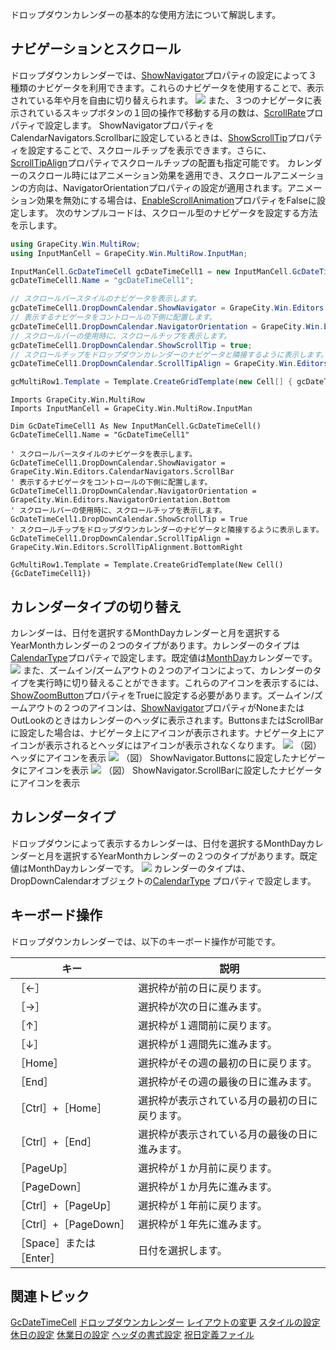 ドロップダウンカレンダーの基本的な使用方法について解説します。

## ナビゲーションとスクロール

ドロップダウンカレンダーでは、[ShowNavigator](gcdocsite__documentlink?toc-item-id=323b3f79-76b2-4628-9a76-38eb8833071c)プロパティの設定によって３種類のナビゲータを利用できます。これらのナビゲータを使用することで、表示されている年や月を自由に切り替えられます。
![](/DOCUMENT_SITE_LINK_PREFIX_HERE/document-site-files/images/f148c511-6e98-4b55-9904-150a375d5825/images/imimages/04gcdatetime/navigator.png)
また、３つのナビゲータに表示されているスキップボタンの１回の操作で移動する月の数は、[ScrollRate](gcdocsite__documentlink?toc-item-id=323b3f79-76b2-4628-9a76-38eb8833071c)プロパティで設定します。
ShowNavigatorプロパティをCalendarNavigators.Scrollbarに設定しているときは、[ShowScrollTip](gcdocsite__documentlink?toc-item-id=323b3f79-76b2-4628-9a76-38eb8833071c)プロパティを設定することで、スクロールチップを表示できます。さらに、[ScrollTipAlign](gcdocsite__documentlink?toc-item-id=323b3f79-76b2-4628-9a76-38eb8833071c)プロパティでスクロールチップの配置も指定可能です。
カレンダーのスクロール時にはアニメーション効果を適用でき、スクロールアニメーションの方向は、NavigatorOrientationプロパティの設定が適用されます。アニメーション効果を無効にする場合は、[EnableScrollAnimation](gcdocsite__documentlink?toc-item-id=323b3f79-76b2-4628-9a76-38eb8833071c)プロパティをFalseに設定します。
次のサンプルコードは、スクロール型のナビゲータを設定する方法を示します。

```csharp
using GrapeCity.Win.MultiRow;
using InputManCell = GrapeCity.Win.MultiRow.InputMan;

InputManCell.GcDateTimeCell gcDateTimeCell1 = new InputManCell.GcDateTimeCell();
gcDateTimeCell1.Name = "gcDateTimeCell1";

// スクロールバースタイルのナビゲータを表示します。 
gcDateTimeCell1.DropDownCalendar.ShowNavigator = GrapeCity.Win.Editors.CalendarNavigators.ScrollBar;
// 表示するナビゲータをコントロールの下側に配置します。  
gcDateTimeCell1.DropDownCalendar.NavigatorOrientation = GrapeCity.Win.Editors.NavigatorOrientation.Bottom;
// スクロールバーの使用時に、スクロールチップを表示します。 
gcDateTimeCell1.DropDownCalendar.ShowScrollTip = true;
// スクロールチップをドロップダウンカレンダーのナビゲータと隣接するように表示します。 
gcDateTimeCell1.DropDownCalendar.ScrollTipAlign = GrapeCity.Win.Editors.ScrollTipAlignment.BottomRight;

gcMultiRow1.Template = Template.CreateGridTemplate(new Cell[] { gcDateTimeCell1 });
```

```vbnet
Imports GrapeCity.Win.MultiRow
Imports InputManCell = GrapeCity.Win.MultiRow.InputMan

Dim GcDateTimeCell1 As New InputManCell.GcDateTimeCell()
GcDateTimeCell1.Name = "GcDateTimeCell1"

' スクロールバースタイルのナビゲータを表示します。 
GcDateTimeCell1.DropDownCalendar.ShowNavigator = GrapeCity.Win.Editors.CalendarNavigators.ScrollBar
' 表示するナビゲータをコントロールの下側に配置します。  
GcDateTimeCell1.DropDownCalendar.NavigatorOrientation = GrapeCity.Win.Editors.NavigatorOrientation.Bottom
' スクロールバーの使用時に、スクロールチップを表示します。 
GcDateTimeCell1.DropDownCalendar.ShowScrollTip = True
' スクロールチップをドロップダウンカレンダーのナビゲータと隣接するように表示します。 
GcDateTimeCell1.DropDownCalendar.ScrollTipAlign = GrapeCity.Win.Editors.ScrollTipAlignment.BottomRight

GcMultiRow1.Template = Template.CreateGridTemplate(New Cell() {GcDateTimeCell1})
```

## カレンダータイプの切り替え

カレンダーは、日付を選択するMonthDayカレンダーと月を選択するYearMonthカレンダーの２つのタイプがあります。カレンダーのタイプは[CalendarType](gcdocsite__documentlink?toc-item-id=323b3f79-76b2-4628-9a76-38eb8833071c)プロパティで設定します。既定値は[MonthDay](gcdocsite__documentlink?toc-item-id=31964b54-7d28-4b2d-b3c1-bf9a0d74ee4a)カレンダーです。
![](/DOCUMENT_SITE_LINK_PREFIX_HERE/document-site-files/images/f148c511-6e98-4b55-9904-150a375d5825/images/imimages/04gcdatetime/monthday_yearmonthcalendar.png)
また、ズームイン/ズームアウトの２つのアイコンによって、カレンダーのタイプを実行時に切り替えることができます。これらのアイコンを表示するには、[ShowZoomButton](gcdocsite__documentlink?toc-item-id=323b3f79-76b2-4628-9a76-38eb8833071c)プロパティをTrueに設定する必要があります。ズームイン/ズームアウトの２つのアイコンは、[ShowNavigator](gcdocsite__documentlink?toc-item-id=323b3f79-76b2-4628-9a76-38eb8833071c)プロパティがNoneまたはOutLookのときはカレンダーのヘッダに表示されます。ButtonsまたはScrollBarに設定した場合は、ナビゲータ上にアイコンが表示されます。ナビゲータ上にアイコンが表示されるとヘッダにはアイコンが表示されなくなります。
![](/DOCUMENT_SITE_LINK_PREFIX_HERE/document-site-files/images/f148c511-6e98-4b55-9904-150a375d5825/images/imimages/04gcdatetime/calendar_zoominout_header.png)
（図） ヘッダにアイコンを表示
![](/DOCUMENT_SITE_LINK_PREFIX_HERE/document-site-files/images/f148c511-6e98-4b55-9904-150a375d5825/images/imimages/04gcdatetime/calendar_zoominout_buttons.png)
（図） ShowNavigator.Buttonsに設定したナビゲータにアイコンを表示
![](/DOCUMENT_SITE_LINK_PREFIX_HERE/document-site-files/images/f148c511-6e98-4b55-9904-150a375d5825/images/imimages/04gcdatetime/calendar_zoominout_scrollbar.png)
（図） ShowNavigator.ScrollBarに設定したナビゲータにアイコンを表示

## カレンダータイプ

ドロップダウンによって表示するカレンダーは、日付を選択するMonthDayカレンダーと月を選択するYearMonthカレンダーの２つのタイプがあります。既定値はMonthDayカレンダーです。
![](/DOCUMENT_SITE_LINK_PREFIX_HERE/document-site-files/images/f148c511-6e98-4b55-9904-150a375d5825/images/imimages/04gcdatetime/monthday_yearmonthcalendar.png)
カレンダーのタイプは、DropDownCalendarオブジェクトの[CalendarType](gcdocsite__documentlink?toc-item-id=323b3f79-76b2-4628-9a76-38eb8833071c) プロパティで設定します。

## キーボード操作

ドロップダウンカレンダーでは、以下のキーボード操作が可能です。

| キー | 説明 |
| --- | --- |
| ［←］ | 選択枠が前の日に戻ります。 |
| ［→］ | 選択枠が次の日に進みます。 |
| ［↑］ | 選択枠が１週間前に戻ります。 |
| ［↓］ | 選択枠が１週間先に進みます。 |
| ［Home］ | 選択枠がその週の最初の日に戻ります。 |
| ［End］ | 選択枠がその週の最後の日に進みます。 |
| ［Ctrl］+［Home］ | 選択枠が表示されている月の最初の日に戻ります。 |
| ［Ctrl］+［End］ | 選択枠が表示されている月の最後の日に進みます。 |
| ［PageUp］ | 選択枠が１か月前に戻ります。 |
| ［PageDown］ | 選択枠が１か月先に進みます。 |
| ［Ctrl］+［PageUp］ | 選択枠が１年前に戻ります。 |
| ［Ctrl］+［PageDown］ | 選択枠が１年先に進みます。 |
| ［Space］または［Enter］ | 日付を選択します。 |

## 関連トピック

[GcDateTimeCell](gcdocsite__documentlink?toc-item-id=b80001db-fab9-48f7-baab-a639554c60a2)
[ドロップダウンカレンダー](gcdocsite__documentlink?toc-item-id=636ed515-d9bd-4cd4-95e1-a248269ffe78)
[レイアウトの変更](gcdocsite__documentlink?toc-item-id=6de88de5-48fa-4c94-9bc3-fc9ddb74fe0c)
[スタイルの設定](gcdocsite__documentlink?toc-item-id=4c5fee2d-64be-437d-bc4f-18a2917d7f6b)
[休日の設定](gcdocsite__documentlink?toc-item-id=979bc13b-9d8a-4852-adba-df726a52f186)
[休業日の設定](gcdocsite__documentlink?toc-item-id=023bbf34-13c0-4d73-a5b1-2fa5ca38e1b2)
[ヘッダの書式設定](gcdocsite__documentlink?toc-item-id=4394a7f2-0d1c-4787-bfc9-217dd21811e2)
[祝日定義ファイル](gcdocsite__documentlink?toc-item-id=076366ab-8236-4f4e-954b-9ee586810bce)